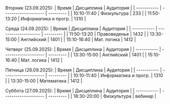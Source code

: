 Вторник (23.09.2025):
| Время       | Дисциплина           | Аудитория |
| ----------- | -------------------- | --------- |
| 10:10-11:40 | Физкультура          | 233       |
| 11:50-13:20 | Информатика и прогр. | 1310      |
 
Среда (24.09.2025):
| Время       | Дисциплина           | Аудитория |
| ----------- | -------------------- | --------- |
| 11:50-13:20 | Правоведенье         | 1432      |
| 13:30-15:00 | Английский           | 1401      |
| 15:10-16:40 | Мат. логика          | 1412      |
 
Четверг (25.09.2025):
| Время       | Дисциплина           | Аудитория |
| ----------- | -------------------- | --------- |
| 13:30-15:00 | Английский           | 1401      |
| 15:10-16:40 | Мат. логика          | 1412      |
 
Пятница (26.09.2025):
| Время       | Дисциплина           | Аудитория |
| ----------- | -------------------- | --------- |
| 10:10-11:40 | Информатика и прогр. | 1310      |
| 13:30-15:00 | Математика           | 1412      |
 
Суббота (27.09.2025):
| Время       | Дисциплина           | Аудитория |
| ----------- | -------------------- | --------- |
| 18:30-20:00 | Физкультура          | вебинар   |
   
